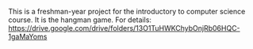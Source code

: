 This is a freshman-year project for the introductory to computer science course. It is the hangman game. For details: https://drive.google.com/drive/folders/13O1TuHWKChybOnjRb06HQC-1gaMaYoms
